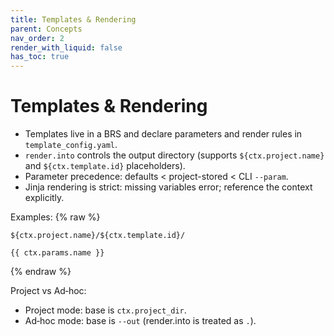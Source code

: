 ```yaml
---
title: Templates & Rendering
parent: Concepts
nav_order: 2
render_with_liquid: false
has_toc: true
---
```


# Templates & Rendering

- Templates live in a BRS and declare parameters and render rules in `template_config.yaml`.
- `render.into` controls the output directory (supports `${ctx.project.name}` and `${ctx.template.id}` placeholders).
- Parameter precedence: defaults < project-stored < CLI `--param`.
- Jinja rendering is strict: missing variables error; reference the context explicitly.

Examples:
{% raw %}
```
${ctx.project.name}/${ctx.template.id}/
```

```
{{ ctx.params.name }}
```
{% endraw %}

Project vs Ad‑hoc:
- Project mode: base is `ctx.project_dir`.
- Ad‑hoc mode: base is `--out` (render.into is treated as `.`).
